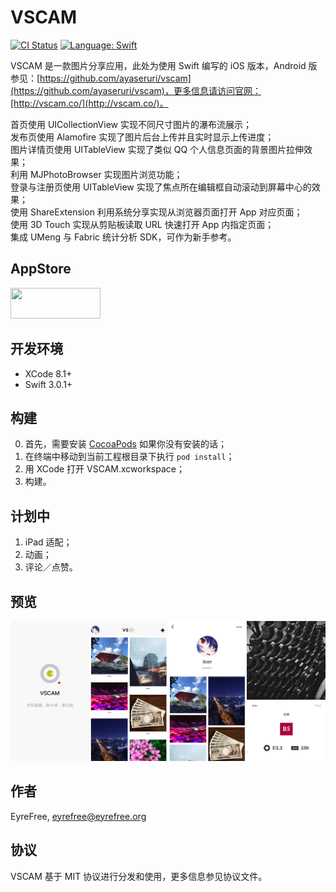 # VSCAM

[![CI Status](http://img.shields.io/travis/EyreFree/VSCAM.svg?style=flat)](https://travis-ci.org/EyreFree/VSCAM)
[![Language: Swift](https://img.shields.io/badge/language-swift-orange.svg)](https://travis-ci.org/EyreFree/VSCAM)

VSCAM 是一款图片分享应用，此处为使用 Swift 编写的 iOS 版本，Android 版参见：[https://github.com/ayaseruri/vscam](https://github.com/ayaseruri/vscam)，更多信息请访问官网：[http://vscam.co/](http://vscam.co/)。

首页使用 UICollectionView 实现不同尺寸图片的瀑布流展示；  
发布页使用 Alamofire 实现了图片后台上传并且实时显示上传进度；  
图片详情页使用 UITableView 实现了类似 QQ 个人信息页面的背景图片拉伸效果；  
利用 MJPhotoBrowser 实现图片浏览功能；  
登录与注册页使用 UITableView 实现了焦点所在编辑框自动滚动到屏幕中心的效果；  
使用 ShareExtension 利用系统分享实现从浏览器页面打开 App 对应页面；  
使用 3D Touch 实现从剪贴板读取 URL 快速打开 App 内指定页面；  
集成 UMeng 与 Fabric 统计分析 SDK，可作为新手参考。

## AppStore

<a target='_blank' href='https://itunes.apple.com/cn/app/VSCAM/id1163589746?mt=8'>
	<img src='http://ww2.sinaimg.cn/large/0060lm7Tgw1f1hgrs1ebwj308102q0sp.jpg' width='144' height='49'/>
</a>

## 开发环境

- XCode 8.1+
- Swift 3.0.1+

## 构建

0. 首先，需要安装 [CocoaPods](https://github.com/CocoaPods/CocoaPods) 如果你没有安装的话；
1. 在终端中移动到当前工程根目录下执行 `pod install`；
2. 用 XCode 打开 VSCAM.xcworkspace；
3. 构建。

## 计划中

1. iPad 适配；
2. 动画；
3. 评论／点赞。

## 预览

![](assets/screenshot.png)

## 作者

EyreFree, eyrefree@eyrefree.org

## 协议

VSCAM 基于 MIT 协议进行分发和使用，更多信息参见协议文件。
